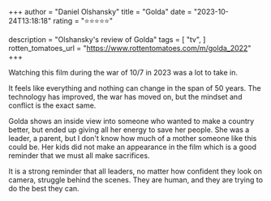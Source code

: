+++
author = "Daniel Olshansky"
title = "Golda"
date = "2023-10-24T13:18:18"
rating = "⭐⭐⭐⭐⭐"

description = "Olshansky's review of Golda"
tags = [
    "tv",
]
rotten_tomatoes_url = "https://www.rottentomatoes.com/m/golda_2022"
+++

Watching this film during the war of 10/7 in 2023 was a lot to take in.

It feels like everything and nothing can change in the span of 50 years. The technology has improved, the war has moved on, but the mindset and conflict is the exact same.

Golda shows an inside view into someone who wanted to make a country better, but ended up giving all her energy to save her people. She was a leader, a parent, but I don't know how much of a mother someone like this could be. Her kids did not make an appearance in the film which is a good reminder that we must all make sacrifices.

It is a strong reminder that all leaders, no matter how confident they look on camera, struggle behind the scenes. They are human, and they are trying to do the best they can.

